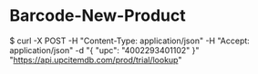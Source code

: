 # Barcode-New-Product

$ curl -X POST -H "Content-Type: application/json" -H "Accept: application/json" -d "{
  \"upc\": \"4002293401102\"
}" "https://api.upcitemdb.com/prod/trial/lookup"
